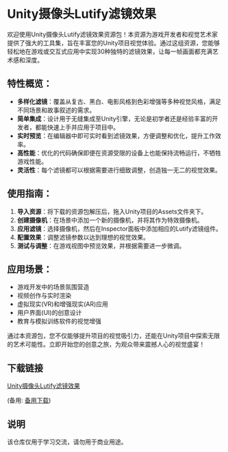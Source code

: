 # Unity摄像头Lutify滤镜效果

欢迎使用Unity摄像头Lutify滤镜效果资源包！本资源为游戏开发者和视觉艺术家提供了强大的工具集，旨在丰富您的Unity项目视觉体验。通过这组资源，您能够轻松地在游戏或交互式应用中实现30种独特的滤镜效果，让每一帧画面都充满艺术感和深度。

## 特性概览：
- **多样化滤镜**：覆盖从复古、黑白、电影风格到色彩增强等多种视觉风格，满足不同场景和故事叙述的需求。
- **简单集成**：设计用于无缝集成至Unity引擎，无论是初学者还是经验丰富的开发者，都能快速上手并应用于项目中。
- **实时预览**：在编辑器中即可实时看到滤镜效果，方便调整和优化，提升工作效率。
- **高性能**：优化的代码确保即便在资源受限的设备上也能保持流畅运行，不牺牲游戏性能。
- **灵活性**：每个滤镜都可以根据需要进行细致调整，创造独一无二的视觉效果。

## 使用指南：
1. **导入资源**：将下载的资源包解压后，拖入Unity项目的Assets文件夹下。
2. **创建摄像机**：在场景中添加一个新的摄像机，并将其作为特效摄像机。
3. **应用滤镜**：选择摄像机，然后在Inspector面板中添加相应的Lutify滤镜组件。
4. **配置效果**：调整滤镜参数以达到理想的视觉效果。
5. **测试与调整**：在游戏视图中预览效果，并根据需要进一步微调。

## 应用场景：
- 游戏开发中的场景氛围营造
- 视频创作与实时渲染
- 虚拟现实(VR)和增强现实(AR)应用
- 用户界面(UI)的创意设计
- 教育与模拟训练软件的视觉增强

通过本资源包，您不仅能够提升项目的视觉吸引力，还能在Unity项目中探索无限的艺术可能性。立即开始您的创意之旅，为观众带来震撼人心的视觉盛宴！

## 下载链接
[Unity摄像头Lutify滤镜效果](https://pan.quark.cn/s/0ae5787505c0) 

(备用: [备用下载](https://pan.baidu.com/s/1brzeg1978xCRXUDTlzUMLg?pwd=1234))

## 说明

该仓库仅用于学习交流，请勿用于商业用途。

